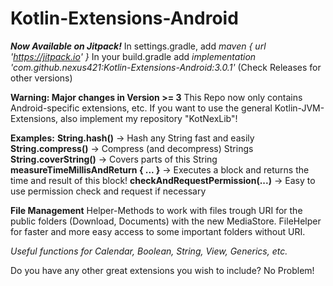 # Kotlin-Extensions-Android

***Now Available on Jitpack!***
In settings.gradle, add *maven { url 'https://jitpack.io' }* 
In your build.gradle add *implementation 'com.github.nexus421:Kotlin-Extensions-Android:3.0.1'* (Check Releases for other versions)

**Warning: Major changes in Version >= 3**
This Repo now only contains Android-specific extensions, etc. If you want to use the general Kotlin-JVM-Extensions, also implement my repository "KotNexLib"! 

**Examples:**
**String.hash()** -> Hash any String fast and easily
**String.compress()** -> Compress (and decompress) Strings
**String.coverString()** -> Covers parts of this String
**measureTimeMillisAndReturn { ... }** -> Executes a block and returns the time and result of this block!
**checkAndRequestPermission(...)** -> Easy to use permission check and request if necessary

**File Management**
Helper-Methods to work with files trough URI for the public folders (Download, Documents) with the new MediaStore.
FileHelper for faster and more easy access to some important folders without URI.

*Useful functions for Calendar, Boolean, String, View, Generics, etc.*

Do you have any other great extensions you wish to include? No Problem! 

